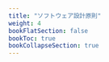 ```yaml
---
title: "ソフトウェア設計原則"
weight: 4
bookFlatSection: false
bookToc: true
bookCollapseSection: true
---
```

